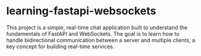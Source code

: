 # learning-fastapi-websockets
This project is a simple, real-time chat application built to understand the fundamentals of FastAPI and WebSockets. The goal is to learn how to handle bidirectional communication between a server and multiple clients, a key concept for building real-time services.
